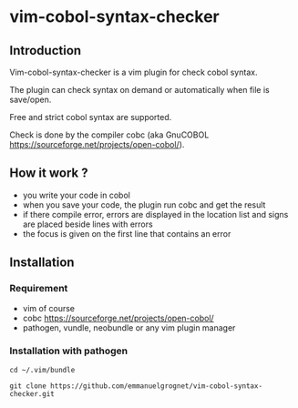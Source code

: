 # vim-cobol-syntax-checker

## Introduction

Vim-cobol-syntax-checker is a vim plugin for check cobol syntax.

The plugin can check syntax on demand or automatically when file is save/open.

Free and strict cobol syntax are supported.

Check is done by the compiler cobc (aka GnuCOBOL https://sourceforge.net/projects/open-cobol/).

## How it work ?

- you write your code in cobol
- when you save your code, the plugin run cobc and get the result
- if there compile error, errors are displayed in the location list and signs are placed beside lines with errors
- the focus is given on the first line that contains an error

## Installation

### Requirement

- vim of course
- cobc https://sourceforge.net/projects/open-cobol/
- pathogen, vundle, neobundle or any vim plugin manager

### Installation with pathogen

    cd ~/.vim/bundle

    git clone https://github.com/emmanuelgrognet/vim-cobol-syntax-checker.git
